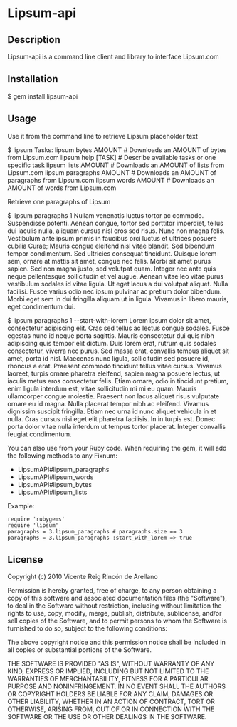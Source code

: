 # Lipsum-api

## Description

Lipsum-api is a command line client and library to interface Lipsum.com

## Installation

$ gem install lipsum-api

## Usage

Use it from the command line to retrieve Lipsum placeholder text

$ lipsum
Tasks:
  lipsum bytes AMOUNT       # Downloads an AMOUNT of bytes from Lipsum.com
  lipsum help [TASK]        # Describe available tasks or one specific task
  lipsum lists AMOUNT       # Downloads an AMOUNT of lists from Lipsum.com
  lipsum paragraphs AMOUNT  # Downloads an AMOUNT of paragraphs from Lipsum.com
  lipsum words AMOUNT       # Downloads an AMOUNT of words from Lipsum.com

Retrieve one paragraphs of Lipsum

$ lipsum paragraphs 1
Nullam venenatis luctus tortor ac commodo. Suspendisse potenti. Aenean congue, tortor sed porttitor imperdiet, tellus dui iaculis nulla, aliquam cursus nisl eros sed risus. Nunc non magna felis. Vestibulum ante ipsum primis in faucibus orci luctus et ultrices posuere cubilia Curae; Mauris congue eleifend nisl vitae blandit. Sed bibendum tempor condimentum. Sed ultricies consequat tincidunt. Quisque lorem sem, ornare at mattis sit amet, congue nec felis. Morbi sit amet purus sapien. Sed non magna justo, sed volutpat quam. Integer nec ante quis neque pellentesque sollicitudin et vel augue. Aenean vitae leo vitae purus vestibulum sodales id vitae ligula. Ut eget lacus a dui volutpat aliquet. Nulla facilisi. Fusce varius odio nec ipsum pulvinar ac pretium dolor bibendum. Morbi eget sem in dui fringilla aliquam ut in ligula. Vivamus in libero mauris, eget condimentum dui.

$ lipsum paragraphs 1 --start-with-lorem
Lorem ipsum dolor sit amet, consectetur adipiscing elit. Cras sed tellus ac lectus congue sodales. Fusce egestas nunc id neque porta sagittis. Mauris consectetur dui quis nibh adipiscing quis tempor elit dictum. Duis lorem erat, rutrum quis sodales consectetur, viverra nec purus. Sed massa erat, convallis tempus aliquet sit amet, porta id nisl. Maecenas nunc ligula, sollicitudin sed posuere id, rhoncus a erat. Praesent commodo tincidunt tellus vitae cursus. Vivamus laoreet, turpis ornare pharetra eleifend, sapien magna posuere lectus, ut iaculis metus eros consectetur felis. Etiam ornare, odio in tincidunt pretium, enim ligula interdum est, vitae sollicitudin mi mi eu quam. Mauris ullamcorper congue molestie. Praesent non lacus aliquet risus vulputate ornare eu id magna. Nulla placerat tempor nibh ac eleifend. Vivamus dignissim suscipit fringilla. Etiam nec urna id nunc aliquet vehicula in et nulla. Cras cursus nisi eget elit pharetra facilisis. In in turpis est. Donec porta dolor vitae nulla interdum ut tempus tortor placerat. Integer convallis feugiat condimentum.

You can also use from your Ruby code. When requiring the gem, it will add the following methods to any Fixnum:
* LipsumAPI#lipsum_paragraphs
* LipsumAPI#lipsum_words
* LipsumAPI#lipsum_bytes
* LipsumAPI#lipsum_lists


Example:

    require 'rubygems'
    require 'lipsum'
    paragraphs = 3.lipsum_paragraphs # paragraphs.size == 3
    paragraphs = 3.lipsum_paragraphs :start_with_lorem => true

## License

Copyright (c) 2010 Vicente Reig Rincón de Arellano

Permission is hereby granted, free of charge, to any person obtaining
a copy of this software and associated documentation files (the
"Software"), to deal in the Software without restriction, including
without limitation the rights to use, copy, modify, merge, publish,
distribute, sublicense, and/or sell copies of the Software, and to
permit persons to whom the Software is furnished to do so, subject to
the following conditions:

The above copyright notice and this permission notice shall be
included in all copies or substantial portions of the Software.

THE SOFTWARE IS PROVIDED "AS IS", WITHOUT WARRANTY OF ANY KIND,
EXPRESS OR IMPLIED, INCLUDING BUT NOT LIMITED TO THE WARRANTIES OF
MERCHANTABILITY, FITNESS FOR A PARTICULAR PURPOSE AND
NONINFRINGEMENT. IN NO EVENT SHALL THE AUTHORS OR COPYRIGHT HOLDERS BE
LIABLE FOR ANY CLAIM, DAMAGES OR OTHER LIABILITY, WHETHER IN AN ACTION
OF CONTRACT, TORT OR OTHERWISE, ARISING FROM, OUT OF OR IN CONNECTION
WITH THE SOFTWARE OR THE USE OR OTHER DEALINGS IN THE SOFTWARE.